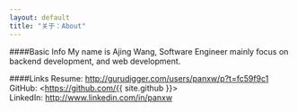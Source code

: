 ```yaml
---
layout: default
title: "关于：About"
---
```

####Basic Info
My name is Ajing Wang, Software Engineer mainly focus on backend development, and web development. 

####Links
Resume: <http://gurudigger.com/users/panxw/p?t=fc59f9c1>  
GitHub: <https://github.com/{{ site.github }}>  
LinkedIn: <http://www.linkedin.com/in/panxw>  
